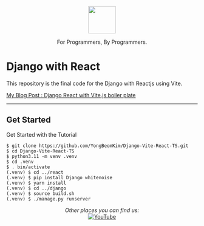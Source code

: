 <p align="center">
  <p align="center">
    <a href="https://www.youtube.com/channel/UC7m0x5NHiHz4VemPFVaS98A" target="_blank">
      <img src="https://raw.githubusercontent.com/codingforinnovations/Django-React/main/.github/.static/Logo-Light.png" height="72" />    
    </a>
  </p>
  <p align="center">
    For Programmers, By Programmers.
  </p>
</p>

# Django with React
This repository is the final code for the Django with Reactjs using Vite.

[My Blog Post : Django React with Vite.js boiler plate](https://yongbeomkim.github.io/01django/2023-08-01-django-vite.html)

---

## Get Started

Get Started with the Tutorial
```
$ git clone https://github.com/YongBeomKim/Django-Vite-React-TS.git
$ cd Django-Vite-React-TS
$ python3.11 -m venv .venv
$ cd .venv
$ . bin/activate
(.venv) $ cd ../react
(.venv) $ pip install Django whitenoise
(.venv) $ yarn install
(.venv) $ cd ../django
(.venv) $ source build.sh
(.venv) $ ./manage.py runserver
```

<div align="center">
<i>Other places you can find us:</i><br>
<a href="https://www.youtube.com/channel/UC7m0x5NHiHz4VemPFVaS98A" target="_blank"><img src="https://img.shields.io/badge/YouTube-%23E4405F.svg?&style=flat-square&logo=youtube&logoColor=white" alt="YouTube"></a>
</div>
